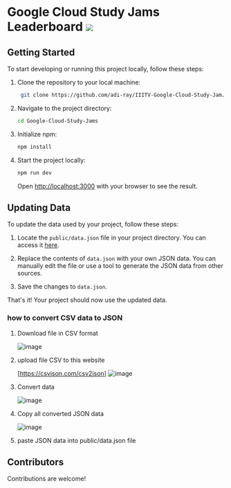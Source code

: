 
# Google Cloud Study Jams Leaderboard <img src="https://ziadoua.github.io/m3-Markdown-Badges/badges/Hacktoberfest2023/hacktoberfest20232.svg">

## Getting Started

To start developing or running this project locally, follow these steps:

1. Clone the repository to your local machine:

   ```bash
    git clone https://github.com/adi-ray/IIITV-Google-Cloud-Study-Jam.git
   ```

2. Navigate to the project directory:

   ```bash
   cd Google-Cloud-Study-Jams
   ```

3. Initialize npm:

   ```bash
   npm install
   ```

4. Start the project locally:

   ```bash
   npm run dev
   ```

   Open [http://localhost:3000](http://localhost:3000) with your browser to see the result.

## Updating Data

To update the data used by your project, follow these steps:

1. Locate the `public/data.json` file in your project directory. You can access it [here](https://github.com/adi-ray/IIITV-Google-Cloud-Study-Jam/blob/main/public/data.json).

2. Replace the contents of `data.json` with your own JSON data. You can manually edit the file or use a tool to generate the JSON data from other sources.

3. Save the changes to `data.json`.

That's it! Your project should now use the updated data. 

### how to convert CSV data to JSON 
   1. Download file in CSV format

      
       ![image](https://github.com/fenilmodi00/Google-Cloud-Study-Jams/assets/85280060/74856652-2f81-4bd1-921f-9ccbfd7ad10a)
   2. upload file CSV to this website

       [https://csvjson.com/csv2json]
      ![image](https://github.com/fenilmodi00/Google-Cloud-Study-Jams/assets/85280060/4ae6b46a-6d6d-48e0-8c52-27d9c6b2a21f)
   3. Convert data

      
      ![image](https://github.com/fenilmodi00/Google-Cloud-Study-Jams/assets/85280060/a62d1cdd-c9ea-435f-9ca9-10effa05087f)
   7. Copy all converted JSON data
    

      ![image](https://github.com/fenilmodi00/Google-Cloud-Study-Jams/assets/85280060/e7cbf853-ab15-412d-8877-37abd3f7a89c)
   9. paste JSON data into public/data.json file
      

## Contributors

Contributions are welcome! 

